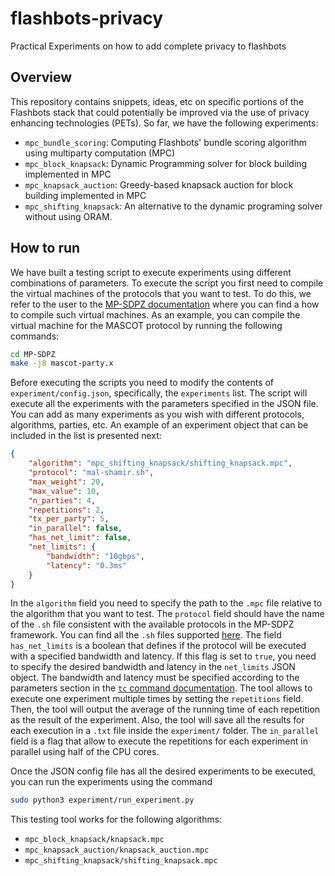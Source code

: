 # flashbots-privacy
Practical Experiments on how to add complete privacy to flashbots

## Overview
This repository contains snippets, ideas, etc on specific portions of the Flashbots stack that could potentially be improved via the use of privacy enhancing technologies (PETs).
So far, we have the following experiments:
- `mpc_bundle_scoring`: Computing Flashbots' bundle scoring algorithm using multiparty computation (MPC)
- `mpc_block_knapsack`: Dynamic Programming solver for block building implemented in MPC
- `mpc_knapsack_auction`: Greedy-based knapsack auction for block building implemented in MPC
- `mpc_shifting_knapsack`: An alternative to the dynamic programing solver without using ORAM.

## How to run

We have built a testing script to execute experiments using different combinations of parameters. To execute the script you first need to compile the virtual machines of the protocols that you want to test. To do this, we refer to the user to the [MP-SDPZ documentation](https://github.com/data61/MP-SPDZ/blob/master/README.md) where you can find a how to compile such virtual machines. As an example, you can compile the virtual machine for the MASCOT protocol by running the following commands:

```bash
cd MP-SDPZ
make -j8 mascot-party.x
```

Before executing the scripts you need to modify the contents of `experiment/config.json`, specifically, the `experiments` list. The script will execute all the experiments with the parameters specified in the JSON file. You can add as many experiments as you wish with different protocols, algorithms, parties, etc. An example of an experiment object that can be included in the list is presented next:

```json
{
    "algorithm": "mpc_shifting_knapsack/shifting_knapsack.mpc",
    "protocol": "mal-shamir.sh",
    "max_weight": 20,
    "max_value": 10,
    "n_parties": 4,
    "repetitions": 2,
    "tx_per_party": 5,
    "in_parallel": false,
    "has_net_limit": false,
    "net_limits": {
        "bandwidth": "10gbps",
        "latency": "0.3ms"
    }
}
```

In the `algorithm` field you need to specify the path to the `.mpc` file relative to the algorithm that you want to test. The `protocol` field should have the name of the `.sh` file consistent with the available protocols in the MP-SDPZ framework. You can find all the `.sh` files supported [here](https://github.com/data61/MP-SPDZ/tree/master/Scripts). The field `has_net_limits` is a boolean that defines if the protocol will be executed with a specified bandwidth and latency. If this flag is set to `true`, you need to specify the desired bandwidth and latency in the `net_limits` JSON object. The bandwidth and latency must be specified according to the parameters section in the [`tc` command documentation](https://man7.org/linux/man-pages/man8/tc.8.html). The tool allows to execute one experiment multiple times by setting the `repetitions` field. Then, the tool will output the average of the running time of each repetition as the result of the experiment. Also, the tool will save all the results for each execution in a `.txt` file inside the `experiment/` folder. The `in_parallel` field is a flag that allow to execute the repetitions for each experiment in parallel using half of the CPU cores.

Once the JSON config file has all the desired experiments to be executed, you can run the experiments using the command

```bash
sudo python3 experiment/run_experiment.py
```

This testing tool works for the following algorithms:
- `mpc_block_knapsack/knapsack.mpc`
- `mpc_knapsack_auction/knapsack_auction.mpc`
- `mpc_shifting_knapsack/shifting_knapsack.mpc`
